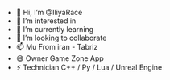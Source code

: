 - 👋 Hi, I’m @IliyaRace
- 👀 I’m interested in
- 🌱 I’m currently learning
- 💞️ I’m looking to collaborate
- 📫 Mu From iran - Tabriz
- 😄 Owner Game Zone App
- ⚡ Technician C++ / Py / Lua / Unreal Engine

<!---
IliyaRace/IliyaRace is a ✨ special ✨ repository because its `README.md` (this file) appears on your GitHub profile.
You can click the Preview link to take a look at your changes.
--->
